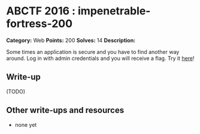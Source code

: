 # ABCTF 2016 : impenetrable-fortress-200

**Category:** Web
**Points:** 200
**Solves:** 14
**Description:**

Some times an application is secure and you have to find another way around. Log in with admin credentials and you will receive a flag. Try it [here](http://yrmyzscnvh.abctf.xyz/lastweb/)!

## Write-up

(TODO)

## Other write-ups and resources

* none yet
